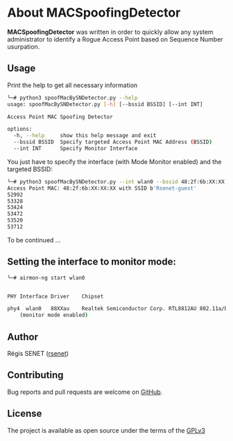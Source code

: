 # About MACSpoofingDetector

**MACSpoofingDetector** was written in order to quickly allow any system administrator to identify a Rogue Access Point based on Sequence Number usurpation.

## Usage

Print the help to get all necessary information

```bash
└─# python3 spoofMacBySNDetector.py --help
usage: spoofMacBySNDetector.py [-h] [--bssid BSSID] [--int INT]

Access Point MAC Spoofing Detector

options:
  -h, --help     show this help message and exit
  --bssid BSSID  Specify targeted Access Point MAC Address (BSSID)
  --int INT      Specify Monitor Interface
```

You just have to specify the interface (with Mode Monitor enabled) and the targeted BSSID:

```bash
└─# python3 spoofMacBySNDetector.py --int wlan0 --bssid 48:2f:6b:XX:XX:XX
Access Point MAC: 48:2f:6b:XX:XX:XX with SSID b'Rsenet-guest'
52992
53328
53424
53472
53520
53712
```

To be continued ...


## Setting the interface to monitor mode:

```bash
└─# airmon-ng start wlan0


PHY Interface Driver    Chipset

phy4  wlan0   88XXau    Realtek Semiconductor Corp. RTL8812AU 802.11a/b/g/n/ac 2T2R DB WLAN Adapter
    (monitor mode enabled)
```


## Author

Régis SENET ([rsenet](https://github.com/rsenet))


## Contributing

Bug reports and pull requests are welcome on [GitHub](https://github.com/rsenet/MACSpoofingDetector).

## License

The project is available as open source under the terms of the [GPLv3](https://www.gnu.org/licenses/quick-guide-gplv3.en.html)
